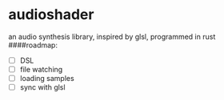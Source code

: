 # audioshader
an audio synthesis library, inspired by glsl, programmed in rust
####roadmap:
- [ ] DSL
- [ ] file watching
- [ ] loading samples
- [ ] sync with glsl
